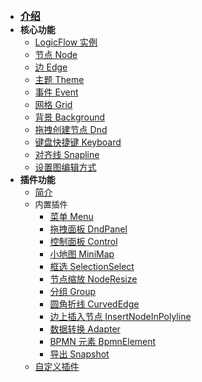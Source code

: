 - [<font size=3>**介绍**</font>](en/guide/start)
- **核心功能**
  - [LogicFlow 实例](en/guide/basic/logic-flow)
  - [节点 Node](en/guide/basic/node)
  - [边 Edge](en/guide/basic/edge)
  - [主题 Theme](en/guide/basic/theme)
  - [事件 Event](en/guide/basic/event)
  - [网格 Grid](en/guide/basic/grid)
  - [背景 Background](en/guide/basic/background)
  - [拖拽创建节点 Dnd](en/guide/basic/dnd)
  - [键盘快捷键 Keyboard](en/guide/basic/keyboard)
  - [对齐线 Snapline](en/guide/basic/snapline)
  - [设置图编辑方式](en/guide/basic/silent-mode)
- **插件功能**
  - [简介](en/guide/extension/extension-intro)
  - <font size=2>内置插件</font>
    - [菜单 Menu](en/guide/extension/component-menu)
    - [拖拽面板 DndPanel](en/guide/extension/component-dnd-panel)
    - [控制面板 Control](en/guide/extension/component-control)
    - [小地图 MiniMap](en/guide/extension/component-minimap)
    - [框选 SelectionSelect](en/guide/extension/component-selection)
    - [节点缩放 NodeResize](en/guide/extension/extension-node-resize)
    - [分组 Group](en/guide/extension/component-group)
    - [圆角折线 CurvedEdge](en/guide/extension/curved-edge)
    - [边上插入节点 InsertNodeInPolyline](en/guide/extension/extension-insert-node-in-polyline)
    - [数据转换 Adapter](en/guide/extension/adapter)
    - [BPMN 元素 BpmnElement](en/guide/extension/bpmn-element)
    - [导出 Snapshot](en/guide/extension/snapshot)
  - [自定义插件](en/guide/extension/component-custom)
